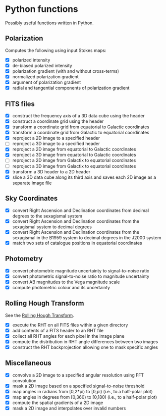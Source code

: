 # Python functions

Possibly useful functions written in Python.

## Polarization

Computes the following using input Stokes maps:
* [x] polarized intensity
* [x] de-biased polarized intensity
* [x] polarization gradient (with and without cross-terms)
* [x] normalized polarization gradient
* [x] argument of polarization gradient
* [x] radial and tangential components of polarization gradient

## FITS files

* [x] construct the frequency axis of a 3D data cube using the header
* [x] construct a coordinate grid using the header
* [x] transform a coordinate grid from equatorial to Galactic coordinates
* [x] transform a coordinate grid from Galactic to equatorial coordinates
* [x] reproject a 2D image to a specified header
* [ ] reproject a 3D image to a specified header
* [x] reproject a 2D image from equatorial to Galactic coordinates
* [x] reproject a 3D image from equatorial to Galactic coordinates
* [ ] reproject a 2D image from Galactix to equatorial coordinates
* [ ] reproject a 3D image from Galactix to equatorial coordinates
* [x] transform a 3D header to a 2D header
* [x] slice a 3D data cube along its third axis and saves each 2D image as a separate image file

## Sky Coordinates

* [x] convert Right Ascension and Declination coordinates from decimal degrees to the sexagismal system
* [x] convert Right Ascension and Declination coordinates from the sexagismal system to decimal degrees
* [x] convert Right Ascension and Declination coordinates from the sexagismal in the B1959 system to decimal degrees in the J2000 system
* [x] match two sets of catalogue positions in equatorial coordinates

## Photometry

* [x] convert photometric magnitude uncertainty to signal-to-noise ratio
* [x] convert photometric signal-to-noise ratio to magnitude uncertainty
* [x] convert AB magnitudes to the Vega magnitude scale
* [x] compute photometric colour and its uncertainty

## Rolling Hough Transform
See the [Rolling Hough Transform](https://github.com/seclark/RHT).
* [x] execute the RHT on all FITS files within a given directory
* [x] add contents of a FITS header to an RHT file
* [x] collect all RHT angles for each pixel in the image plane
* [x] compute the distribution in RHT angle differences between two images
* [x] construct the RHT backprojection allowing one to mask specific angles

## Miscellaneous

* [x] convolve a 2D image to a specified angular resolution using FFT convolution
* [x] mask a 2D image based on a specified signal-to-noise threshold
* [x] map angles in radians from \[0,2*pi) to \[0,pi) (i.e., to a half-polar plot)
* [x] map angles in degrees from \[0,360) to \[0,180) (i.e., to a half-polar plot)
* [x] compute the spatial gradients of a 2D image
* [x] mask a 2D image and interpolates over invalid numbers
